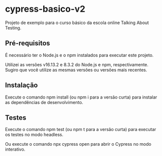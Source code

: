 # cypress-basico-v2
Projeto de exemplo para o curso básico da escola online Talking About Testing.

## Pré-requisitos
É necessário ter o Node.js e o npm instalados para executar este projeto.

Utilizei as versões v16.13.2 e 8.3.2 do Node.js e npm, respectivamente. Sugiro que você utilize as mesmas versões ou versões mais recentes.

## Instalação
Execute o comando npm install (ou npm i para a versão curta) para instalar as dependências de desenvolvimento.

## Testes
Execute o comando npm test (ou npm t para a versão curta) para executar os testes no modo headless.

Ou execute o comando npx cypress open para abrir o Cypress no modo interativo.


